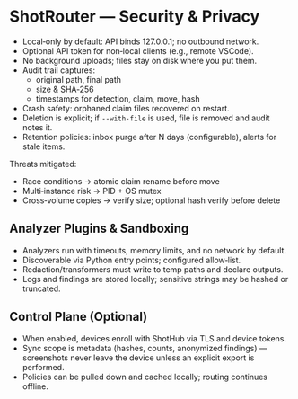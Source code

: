 # ShotRouter — Security & Privacy

- Local‑only by default: API binds 127.0.0.1; no outbound network.
- Optional API token for non‑local clients (e.g., remote VSCode).
- No background uploads; files stay on disk where you put them.
- Audit trail captures:
  - original path, final path
  - size & SHA‑256
  - timestamps for detection, claim, move, hash
- Crash safety: orphaned claim files recovered on restart.
- Deletion is explicit; if `--with-file` is used, file is removed and audit notes it.
- Retention policies: inbox purge after N days (configurable), alerts for stale items.

Threats mitigated:
- Race conditions → atomic claim rename before move
- Multi‑instance risk → PID + OS mutex
- Cross‑volume copies → verify size; optional hash verify before delete

## Analyzer Plugins & Sandboxing

- Analyzers run with timeouts, memory limits, and no network by default.
- Discoverable via Python entry points; configured allow‑list.
- Redaction/transformers must write to temp paths and declare outputs.
- Logs and findings are stored locally; sensitive strings may be hashed or truncated.

## Control Plane (Optional)

- When enabled, devices enroll with ShotHub via TLS and device tokens.
- Sync scope is metadata (hashes, counts, anonymized findings) — screenshots never leave the device unless an explicit export is performed.
- Policies can be pulled down and cached locally; routing continues offline.
